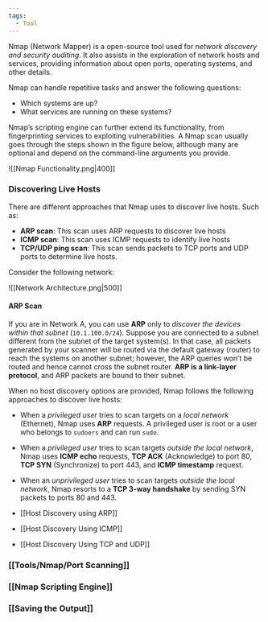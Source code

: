 ```yaml
---
tags:
  - Tool
---
```

Nmap (Network Mapper) is a open-source tool used for *network discovery and security auditing*. It also assists in the exploration of network hosts and services, providing information about open ports, operating systems, and other details.

Nmap can handle repetitive tasks and answer the following questions:

- Which systems are up?
- What services are running on these systems?

Nmap’s scripting engine can further extend its functionality, from fingerprinting services to exploiting vulnerabilities. A Nmap scan usually goes through the steps shown in the figure below, although many are optional and depend on the command-line arguments you provide.

![[Nmap Functionality.png|400]]

### Discovering Live Hosts

There are different approaches that Nmap uses to discover live hosts. Such as:

- **ARP scan**: This scan uses ARP requests to discover live hosts
- **ICMP scan**: This scan uses ICMP requests to identify live hosts
- **TCP/UDP ping scan**: This scan sends packets to TCP ports and UDP ports to determine live hosts.

Consider the following network:

![[Network Architecture.png|500]]
#### ARP Scan
If you are in Network A, you can use **ARP** only to *discover the devices within that subnet* (`10.1.100.0/24`). Suppose you are connected to a subnet different from the subnet of the target system(s). In that case, all packets generated by your scanner will be routed via the default gateway (router) to reach the systems on another subnet; however, the ARP queries won’t be routed and hence cannot cross the subnet router. **ARP is a link-layer protocol**, and ARP packets are bound to their subnet.


When no host discovery options are provided, Nmap follows the following approaches to discover live hosts:

- When a *privileged user* tries to scan targets on a *local network* (Ethernet), Nmap uses **ARP** requests. A privileged user is root or a user who belongs to `sudoers` and can run `sudo`.

- When a *privileged user* tries to scan targets *outside the local network*, Nmap uses **ICMP echo** requests, **TCP ACK** (Acknowledge) to port 80, **TCP SYN** (Synchronize) to port 443, and **ICMP timestamp** request.

- When an *unprivileged user* tries to scan targets *outside the local network*, Nmap resorts to a **TCP 3-way handshake** by sending SYN packets to ports 80 and 443.

- [[Host Discovery using ARP]]
- [[Host Discovery Using ICMP]]
- [[Host Discovery Using TCP and UDP]]

### [[Tools/Nmap/Port Scanning]]

### [[Nmap Scripting Engine]]

### [[Saving the Output]]